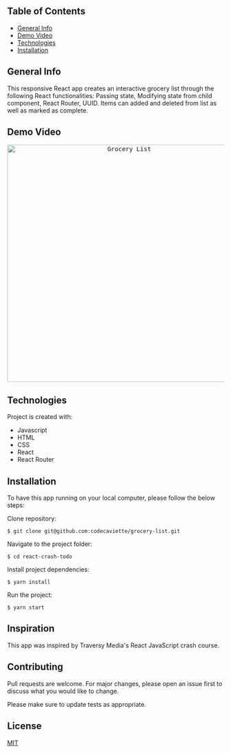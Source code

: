 ## Table of Contents

- [General Info](#general-info)
- [Demo Video](#demo-video)
- [Technologies](#technologies)
- [Installation](#installation)
<!-- - [To-Do](#future) -->

## <a name="general-info"></a>General Info
This responsive React app creates an interactive grocery list through the following React functionalities: Passing state, Modifying state from child component, React Router, UUID. Items can added and deleted from list as well as marked as complete. 

## <a name="demo-video"></a>Demo Video
<div style="text-align:center">
  <kbd>
    <img width="550" alt="Grocery List" src="https://media.giphy.com/media/KxElsR9B3fmJBSdvMQ/giphy.gif">
  </kbd>
</div>

## <a name="technologies"></a>Technologies
Project is created with:
- Javascript 
- HTML 
- CSS
- React
- React Router

## <a name="installation"></a>Installation
To have this app running on your local computer, please follow the below steps:

Clone repository:
```
$ git clone git@github.com:codecaviette/grocery-list.git
```
Navigate to the project folder:
```
$ cd react-crash-todo
```
Install project dependencies:
```
$ yarn install
```
Run the project:
```
$ yarn start 
```
<!--## <a name="future"></a>TODO✨
- ✨ Add more quotes -->
## <a name="inspiration"></a>Inspiration

This app was inspired by Traversy Media's React JavaScript crash course. 
## Contributing

Pull requests are welcome. For major changes, please open an issue first to discuss what you would like to change.

Please make sure to update tests as appropriate.

## License

[MIT](https://choosealicense.com/licenses/mit/)

